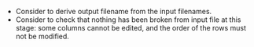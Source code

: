 - Consider to derive output filename from the input filenames.
- Consider to check that nothing has been broken from input file at this stage:
  some columns cannot be edited, and the order of the rows must not be modified.

